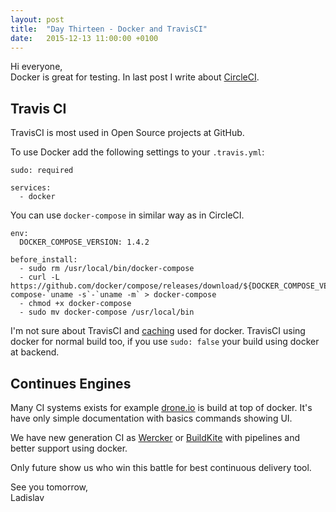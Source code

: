 ```yaml
---
layout: post
title:  "Day Thirteen - Docker and TravisCI"
date:   2015-12-13 11:00:00 +0100
---
```


Hi everyone,<br>
Docker is great for testing. In last post I write about [CircleCI](http://www.dockeradvent.com/2015/12/12/day-twelve-docker-and-circleci/).

## Travis CI

TravisCI is most used in Open Source projects at GitHub.

To use Docker add the following settings to your `.travis.yml`:

```
sudo: required

services:
  - docker
```

You can use `docker-compose` in similar way as in CircleCI.

```
env:
  DOCKER_COMPOSE_VERSION: 1.4.2

before_install:
  - sudo rm /usr/local/bin/docker-compose
  - curl -L https://github.com/docker/compose/releases/download/${DOCKER_COMPOSE_VERSION}/docker-compose-`uname -s`-`uname -m` > docker-compose
  - chmod +x docker-compose
  - sudo mv docker-compose /usr/local/bin
```

I'm not sure about TravisCI and [caching](https://docs.travis-ci.com/user/caching) used for docker. TravisCI using docker for normal build too, if you use `sudo: false` your build using docker at backend.

## Continues Engines

Many CI systems exists for example [drone.io](https://drone.io/) is build at top of docker. It's have only simple documentation with basics commands showing UI.

We have new generation CI as [Wercker](http://devcenter.wercker.com/docs/pipelines/per-pipeline-containers.html) or [BuildKite](https://buildkite.com/docs/guides/docker-containerized-builds) with pipelines and better support using docker.

Only future show us who win this battle for best continuous delivery tool.

See you tomorrow,<br>
Ladislav
